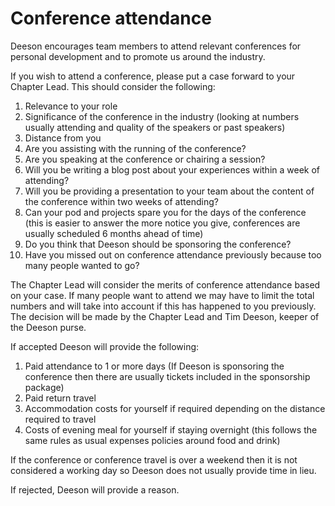 # Conference attendance

Deeson encourages team members to attend relevant conferences for personal development and to promote us around the industry.

If you wish to attend a conference, please put a case forward to your Chapter Lead. This should consider the following:

1. Relevance to your role
2. Significance of the conference in the industry (looking at numbers usually attending and quality of the speakers or past speakers)
3. Distance from you
4. Are you assisting with the running of the conference?
5. Are you speaking at the conference or chairing a session?
6. Will you be writing a blog post about your experiences within a week of attending?
7. Will you be providing a presentation to your team about the content of the conference within two weeks of attending?
8. Can your pod and projects spare you for the days of the conference (this is easier to answer the more notice you give, conferences are usually scheduled 6 months ahead of time)
9. Do you think that Deeson should be sponsoring the conference?
10. Have you missed out on conference attendance previously because too many people wanted to go?

The Chapter Lead will consider the merits of conference attendance based on your case. If many people want to attend we may have to limit the total numbers and will take into account if this has happened to you previously. The decision will be made by the Chapter Lead and Tim Deeson, keeper of the Deeson purse.

If accepted Deeson will provide the following:

1. Paid attendance to 1 or more days (If Deeson is sponsoring the conference then there are usually tickets included in the sponsorship package)
2. Paid return travel
3. Accommodation costs for yourself if required depending on the distance required to travel
4. Costs of evening meal for yourself if staying overnight (this follows the same rules as usual expenses policies around food and drink)

If the conference or conference travel is over a weekend then it is not considered a working day so Deeson does not usually provide time in lieu.

If rejected, Deeson will provide a reason.
